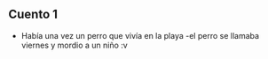 ## Cuento 1
- Había una vez un perro que vivía en la playa
-el perro se llamaba viernes y mordio a un niño :v
